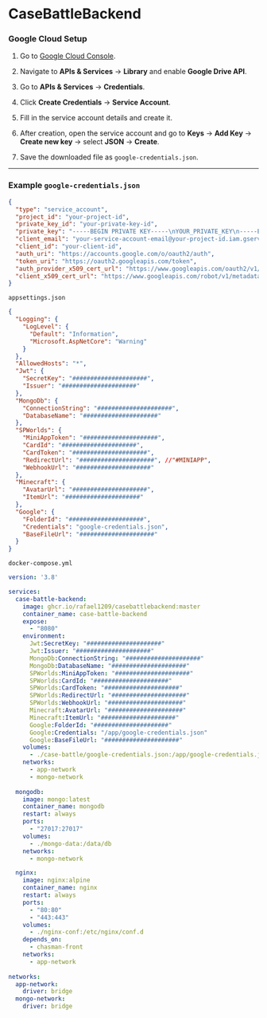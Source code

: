 # CaseBattleBackend

### Google Cloud Setup

1. Go to [Google Cloud Console](https://console.cloud.google.com).

2. Navigate to **APIs & Services** → **Library** and enable **Google Drive API**.

3. Go to **APIs & Services** → **Credentials**.

4. Click **Create Credentials** → **Service Account**.

5. Fill in the service account details and create it.

6. After creation, open the service account and go to **Keys** → **Add Key** → **Create new key** → select **JSON** → **Create**.

7. Save the downloaded file as `google-credentials.json`.

---

### Example `google-credentials.json`

```json
{
  "type": "service_account",
  "project_id": "your-project-id",
  "private_key_id": "your-private-key-id",
  "private_key": "-----BEGIN PRIVATE KEY-----\nYOUR_PRIVATE_KEY\n-----END PRIVATE KEY-----\n",
  "client_email": "your-service-account-email@your-project-id.iam.gserviceaccount.com",
  "client_id": "your-client-id",
  "auth_uri": "https://accounts.google.com/o/oauth2/auth",
  "token_uri": "https://oauth2.googleapis.com/token",
  "auth_provider_x509_cert_url": "https://www.googleapis.com/oauth2/v1/certs",
  "client_x509_cert_url": "https://www.googleapis.com/robot/v1/metadata/x509/your-service-account-email%40your-project-id.iam.gserviceaccount.com"
}
```

`appsettings.json`
```json
{
  "Logging": {
    "LogLevel": {
      "Default": "Information",
      "Microsoft.AspNetCore": "Warning"
    }
  },
  "AllowedHosts": "*",
  "Jwt": {
    "SecretKey": "#####################",
    "Issuer": "#####################"
  },
  "MongoDb": {
    "ConnectionString": "#####################",
    "DatabaseName": "#####################"
  },
  "SPWorlds": {
    "MiniAppToken": "#####################",
    "CardId": "#####################",
    "CardToken": "#####################",
    "RedirectUrl": "#####################", //"#MINIAPP",
    "WebhookUrl": "#####################"
  },
  "Minecraft": {
    "AvatarUrl": "#####################",
    "ItemUrl": "#####################"
  },
  "Google": {
    "FolderId": "#####################",
    "Credentials": "google-credentials.json",
    "BaseFileUrl": "#####################"
  }
}
```

`docker-compose.yml`
```yml
version: '3.8'

services:
  case-battle-backend:
    image: ghcr.io/rafael1209/casebattlebackend:master
    container_name: case-battle-backend
    expose:
      - "8080"    
    environment:
      Jwt:SecretKey: "#####################"
      Jwt:Issuer: "#####################"
      MongoDb:ConnectionString: "#####################"
      MongoDb:DatabaseName: "#####################"
      SPWorlds:MiniAppToken: "#####################"
      SPWorlds:CardId: "#####################"
      SPWorlds:CardToken: "#####################"
      SPWorlds:RedirectUrl: "#####################"
      SPWorlds:WebhookUrl: "#####################"
      Minecraft:AvatarUrl: "#####################"
      Minecraft:ItemUrl: "#####################"
      Google:FolderId: "#####################"
      Google:Credentials: "/app/google-credentials.json"
      Google:BaseFileUrl: "#####################"
    volumes:
      - ./case-battle/google-credentials.json:/app/google-credentials.json:ro
    networks:
      - app-network
      - mongo-network
  
  mongodb:
    image: mongo:latest
    container_name: mongodb
    restart: always
    ports:
      - "27017:27017"
    volumes:
      - ./mongo-data:/data/db
    networks:
      - mongo-network

  nginx:
    image: nginx:alpine
    container_name: nginx
    restart: always
    ports:
      - "80:80"
      - "443:443"
    volumes:
      - ./nginx-conf:/etc/nginx/conf.d
    depends_on:
      - chasman-front
    networks:
      - app-network
      
networks:
  app-network:
    driver: bridge
  mongo-network:
    driver: bridge
```
